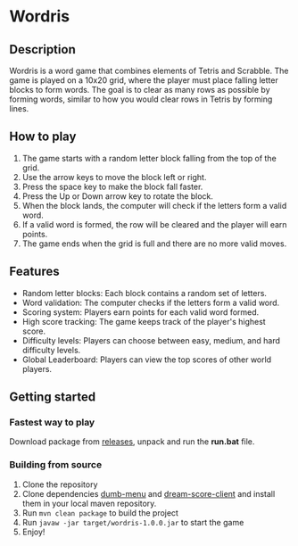 # Wordris

## Description

Wordris is a word game that combines elements of Tetris and Scrabble. 
The game is played on a 10x20 grid, where the player must place falling letter blocks to 
form words. The goal is to clear as many rows as possible by forming words, 
similar to how you would clear rows in Tetris by forming lines.

## How to play

1. The game starts with a random letter block falling from the top of the grid.
2. Use the arrow keys to move the block left or right.
3. Press the space key to make the block fall faster.
4. Press the Up or Down arrow key to rotate the block.
5. When the block lands, the computer will check if the letters form a valid word.
6. If a valid word is formed, the row will be cleared and the player will earn points.
7. The game ends when the grid is full and there are no more valid moves.

## Features

- Random letter blocks: Each block contains a random set of letters.
- Word validation: The computer checks if the letters form a valid word.
- Scoring system: Players earn points for each valid word formed.
- High score tracking: The game keeps track of the player's highest score.
- Difficulty levels: Players can choose between easy, medium, and hard difficulty levels.
- Global Leaderboard: Players can view the top scores of other world players.

## Getting started

### Fastest way to play

Download package from [releases](https://github.com/vadcom/wordris/releases), unpack and run the **run.bat** file.

### Building from source

1. Clone the repository
2. Clone dependencies [dumb-menu](https://github.com/vadcom/dumb-menu) and [dream-score-client](https://github.com/vadcom/dream-score-client) and install them in your local maven repository.
2. Run `mvn clean package` to build the project
3. Run `javaw -jar target/wordris-1.0.0.jar` to start the game
4. Enjoy!

